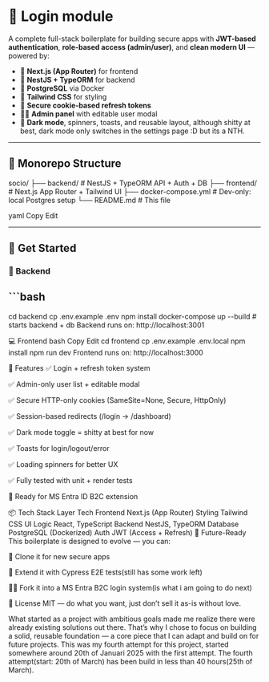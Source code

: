 # 💾 Login module

A complete full-stack boilerplate for building secure apps with **JWT-based authentication**, **role-based access (admin/user)**, and **clean modern UI** — powered by:

- 🧠 **Next.js (App Router)** for frontend
- 🔐 **NestJS + TypeORM** for backend
- 🐘 **PostgreSQL** via Docker
- 💨 **Tailwind CSS** for styling
- 🍪 **Secure cookie-based refresh tokens**
- 🧑‍💻 **Admin panel** with editable user modal
- 🌙 **Dark mode**, spinners, toasts, and reusable layout, although shitty at best, dark mode only switches in the settings page :D but its a NTH.

---

## 🧱 Monorepo Structure

socio/ ├── backend/ # NestJS + TypeORM API + Auth + DB ├── frontend/ # Next.js App Router + Tailwind UI ├── docker-compose.yml # Dev-only: local Postgres setup └── README.md # This file

yaml
Copy
Edit

---

## 🚀 Get Started

### 🔧 Backend

## ```bash
cd backend
cp .env.example .env
npm install
docker-compose up --build   # starts backend + db
Backend runs on: http://localhost:3001

💻 Frontend
bash
Copy
Edit
cd frontend
cp .env.example .env.local
npm install
npm run dev
Frontend runs on: http://localhost:3000

🧪 Features
✅ Login + refresh token system

✅ Admin-only user list + editable modal

✅ Secure HTTP-only cookies (SameSite=None, Secure, HttpOnly)

✅ Session-based redirects (/login → /dashboard)

✅ Dark mode toggle = shitty at best for now

✅ Toasts for login/logout/error

✅ Loading spinners for better UX

✅ Fully tested with unit + render tests

🔄 Ready for MS Entra ID B2C extension

📦 Tech Stack
Layer	Tech
Frontend	Next.js (App Router)
Styling	Tailwind CSS
UI Logic	React, TypeScript
Backend	NestJS, TypeORM
Database	PostgreSQL (Dockerized)
Auth	JWT (Access + Refresh)
🧠 Future-Ready
This boilerplate is designed to evolve — you can:

🔁 Clone it for new secure apps

🧪 Extend it with Cypress E2E tests(still has some work left)

🧑‍💼 Fork it into a MS Entra B2C login system(is what i am going to do next)

📄 License
MIT — do what you want, just don’t sell it as-is without love.

What started as a project with ambitious goals made me realize there were already existing solutions out there.
That’s why I chose to focus on building a solid, reusable foundation — a core piece that I can adapt and build on for future projects.
This was my fourth attempt for this project, started somewhere around 20th of Januari 2025 with the first attempt. 
The fourth attempt(start: 20th of March) has been build in less than 40 hours(25th of March). 
